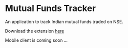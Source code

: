 # Mutual Funds Tracker
An application to track Indian mutual funds traded on NSE.

Download the extension [here](https://chrome.google.com/webstore/detail/mutual-funds-tracker/dbkaienfbonmbigpfeacbpceheecncma)

Mobile client is coming soon ...
